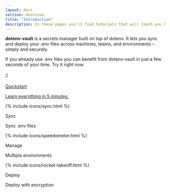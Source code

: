 ```yaml
---
layout: docs
section: Overview
title: "Introduction"
description: In these pages you'll find tutorials that will teach you how to use dotenv-vault, and reference documentation for all the moving parts.
---
```


**dotenv-vault** is a secrets manager built on top of dotenv. It lets you sync and deploy your .env files across machines, teams, and environments – simply and securely.

If you already use .env files you can benefit from dotenv-vault in just a few seconds of your time. Try it right now.

<div class="row row-cols-2 g-2">
  <div class="col-lg-12">
    <a href="/docs/quickstart" class="text-decoration-none link-dark">
      <div class="card h-100">
        <div class="card-body">
          ⚡️
          <p class="fw-bold mb-0">Quickstart</p>
          <p class="mb-0">Learn everything in 5 minutes.</p>
        </div>
      </div>
    </a>
  </div>

  <div class="col-lg-4">
    <div class="card h-100">
      <div class="card-body">
        <div class="text-success">{% include icons/sync.html %}</div>
        <p class="fw-bold mb-0">Sync</p>
        <p class="mb-0">Sync .env files</p>
      </div>
    </div>
  </div>

  <div class="col-lg-4">
    <div class="card h-100">
      <div class="card-body">
        <div class="text-danger">{% include icons/speedometer.html %}</div>
        <p class="fw-bold mb-0">Manage</p>
        <p class="mb-0">Multiple environments</p>
      </div>
    </div>
  </div>

  <div class="col-lg-4">
    <div class="card h-100">
      <div class="card-body">
        <div class="text-primary">{% include icons/rocket-takeoff.html %}</div>
        <p class="fw-bold mb-0">Deploy</p>
        <p class="mb-0">Deploy with encryption</p>
      </div>
    </div>
  </div>
</div>
